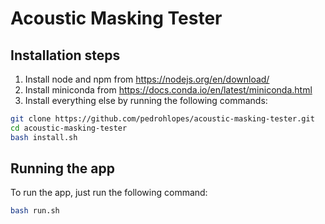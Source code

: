 # Acoustic Masking Tester


## Installation steps
1. Install node and npm from https://nodejs.org/en/download/
2. Install miniconda from https://docs.conda.io/en/latest/miniconda.html
3. Install everything else by running the following commands:
```bash
git clone https://github.com/pedrohlopes/acoustic-masking-tester.git
cd acoustic-masking-tester 
bash install.sh
```

## Running the app
To run the app, just run the following command:
```bash
bash run.sh
```